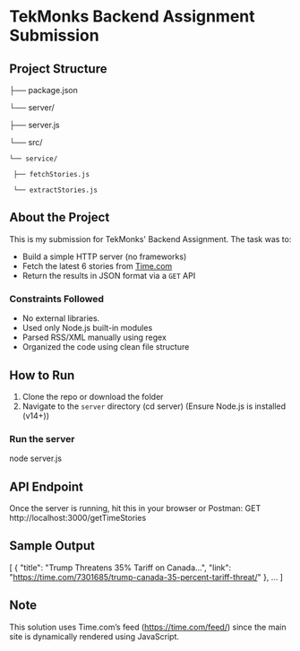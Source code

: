 # TekMonks Backend Assignment Submission

## Project Structure
├── package.json

└── server/

  ├── server.js  
  
  └── src/
  
    └── service/
    
     ├── fetchStories.js 
     
     └── extractStories.js 
     
     
## About the Project

This is my submission for TekMonks' Backend Assignment. The task was to:

- Build a simple HTTP server (no frameworks)
- Fetch the latest 6 stories from [Time.com](https://time.com)
- Return the results in JSON format via a `GET` API

### Constraints Followed

- No external libraries.
- Used only Node.js built-in modules
- Parsed RSS/XML manually using regex
- Organized the code using clean file structure

## How to Run

1. Clone the repo or download the folder
2. Navigate to the `server` directory (cd server)
(Ensure Node.js is installed (v14+))

### Run the server
node server.js

## API Endpoint
Once the server is running, hit this in your browser or Postman:
GET http://localhost:3000/getTimeStories

## Sample Output

[
  {
    "title": "Trump Threatens 35% Tariff on Canada...",
    "link": "https://time.com/7301685/trump-canada-35-percent-tariff-threat/"
  },
  ...
]

## Note
This solution uses Time.com’s feed (https://time.com/feed/) since the main site is dynamically rendered using JavaScript.
